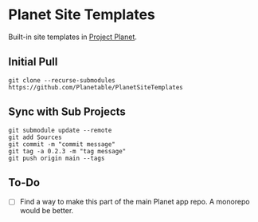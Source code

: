 # Planet Site Templates

Built-in site templates in [Project Planet](https://github.com/Planetable/Planet).

## Initial Pull

```
git clone --recurse-submodules https://github.com/Planetable/PlanetSiteTemplates
```

## Sync with Sub Projects

```
git submodule update --remote
git add Sources
git commit -m "commit message"
git tag -a 0.2.3 -m "tag message"
git push origin main --tags
```

## To-Do

- [ ] Find a way to make this part of the main Planet app repo. A monorepo would be better.
